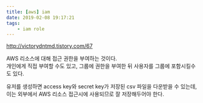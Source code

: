 ```yaml
---
title: [aws] iam
date: 2019-02-08 19:17:21
tags:
    - iam role
---
```


<http://victorydntmd.tistory.com/67>  

AWS 리소스에 대해 접근 권한을 부여하는 것이다.  
개인에게 직접 부여할 수도 있고, 그룹에 권한을 부여한 뒤 사용자를 그룹에 포함시킬수도 있다.  

유저를 생성하면 access key와 secret key가 저장된 csv 파일을 다운받을 수 있는데, 이는 외부에서 AWS 리소스 접근시에 사용되므로 잘 저장해두어야 한다.  

<!-- more -->